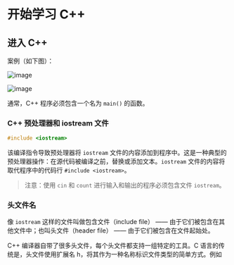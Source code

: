 # 开始学习 C++

## 进入 C++

案例（如下图）：

![image](http://shadows-mall.oss-cn-shenzhen.aliyuncs.com/images/assets/cpp/3.png)

![image](http://shadows-mall.oss-cn-shenzhen.aliyuncs.com/images/assets/cpp/4.png)

通常，C++ 程序必须包含一个名为 `main()` 的函数。

### C++ 预处理器和 iostream 文件

```cpp
#include <iostream>
```

该编译指令导致预处理器将 `iostream` 文件的内容添加到程序中。这是一种典型的预处理器操作：在源代码被编译之前，替换或添加文本。`iostream` 文件的内容将取代程序中的代码行 `#include <iostream>`。

> 注意：使用 `cin` 和 `count` 进行输入和输出的程序必须包含文件 `iostream`。

### 头文件名

像 `iostream` 这样的文件叫做包含文件（include file） —— 由于它们被包含在其他文件中；也叫头文件（header file） —— 由于它们被包含在文件起始处。

C++ 编译器自带了很多头文件，每个头文件都支持一组特定的工具。C 语言的传统是，头文件使用扩展名 h，将其作为一种名称标识文件类型的简单方式。例如